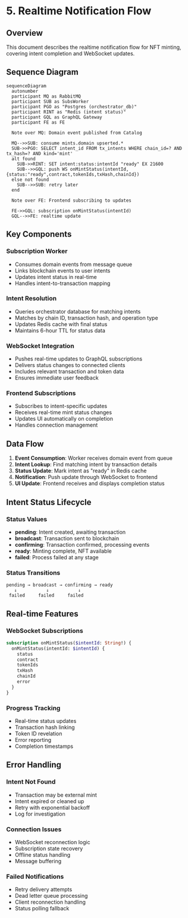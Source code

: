 # 5. Realtime Notification Flow

## Overview

This document describes the realtime notification flow for NFT minting, covering intent completion and WebSocket updates.

## Sequence Diagram

```mermaid
sequenceDiagram
  autonumber
  participant MQ as RabbitMQ
  participant SUB as SubsWorker
  participant PGO as "Postgres (orchestrator_db)"
  participant RINT as "Redis (intent status)"
  participant GQL as GraphQL Gateway
  participant FE as FE

  Note over MQ: Domain event published from Catalog

  MQ-->>SUB: consume mints.domain upserted.*
  SUB->>PGO: SELECT intent_id FROM tx_intents WHERE chain_id=? AND tx_hash=? AND kind='mint'
  alt found
    SUB->>RINT: SET intent:status:intentId "ready" EX 21600
    SUB-->>GQL: push WS onMintStatus(intentId,{status:"ready",contract,tokenIds,txHash,chainId})
  else not found
    SUB-->>SUB: retry later
  end

  Note over FE: Frontend subscribing to updates

  FE->>GQL: subscription onMintStatus(intentId)
  GQL-->>FE: realtime update
```

## Key Components

### Subscription Worker
- Consumes domain events from message queue
- Links blockchain events to user intents
- Updates intent status in real-time
- Handles intent-to-transaction mapping

### Intent Resolution
- Queries orchestrator database for matching intents
- Matches by chain ID, transaction hash, and operation type
- Updates Redis cache with final status
- Maintains 6-hour TTL for status data

### WebSocket Integration
- Pushes real-time updates to GraphQL subscriptions
- Delivers status changes to connected clients
- Includes relevant transaction and token data
- Ensures immediate user feedback

### Frontend Subscriptions
- Subscribes to intent-specific updates
- Receives real-time mint status changes
- Updates UI automatically on completion
- Handles connection management

## Data Flow

1. **Event Consumption**: Worker receives domain event from queue
2. **Intent Lookup**: Find matching intent by transaction details
3. **Status Update**: Mark intent as "ready" in Redis cache
4. **Notification**: Push update through WebSocket to frontend
5. **UI Update**: Frontend receives and displays completion status

## Intent Status Lifecycle

### Status Values
- **pending**: Intent created, awaiting transaction
- **broadcast**: Transaction sent to blockchain
- **confirming**: Transaction confirmed, processing events
- **ready**: Minting complete, NFT available
- **failed**: Process failed at any stage

### Status Transitions
```
pending → broadcast → confirming → ready
   ↓           ↓           ↓
 failed     failed     failed
```

## Real-time Features

### WebSocket Subscriptions
```graphql
subscription onMintStatus($intentId: String!) {
  onMintStatus(intentId: $intentId) {
    status
    contract
    tokenIds
    txHash
    chainId
    error
  }
}
```

### Progress Tracking
- Real-time status updates
- Transaction hash linking
- Token ID revelation
- Error reporting
- Completion timestamps

## Error Handling

### Intent Not Found
- Transaction may be external mint
- Intent expired or cleaned up
- Retry with exponential backoff
- Log for investigation

### Connection Issues
- WebSocket reconnection logic
- Subscription state recovery
- Offline status handling
- Message buffering

### Failed Notifications
- Retry delivery attempts
- Dead letter queue processing
- Client reconnection handling
- Status polling fallback